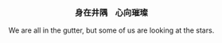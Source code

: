 <div align="center">
  <p>
    <h3>身在井隅&nbsp;&nbsp;&nbsp;&nbsp;心向璀璨</h3>
    <p>We are all in the gutter, but some of us are looking at the stars.</p>
  </p>
<!--   <p>
    <img src="https://img.shields.io/github/followers/align" />
    <img src="https://img.shields.io/github/stars/align">
    <img src="https://visitor-badge.laobi.icu/badge?page_id=align.align.README.md" />
  </p> -->
</div>


<!--
**align/align** is a ✨ _special_ ✨ repository because its `README.md` (this file) appears on your GitHub profile.

Here are some ideas to get you started:

- 🔭 I’m currently working on ...
- 🌱 I’m currently learning ...
- 👯 I’m looking to collaborate on ...
- 🤔 I’m looking for help with ...
- 💬 Ask me about ...
- 📫 How to reach me: ...
- 😄 Pronouns: ...
- ⚡ Fun fact: ...
-->

